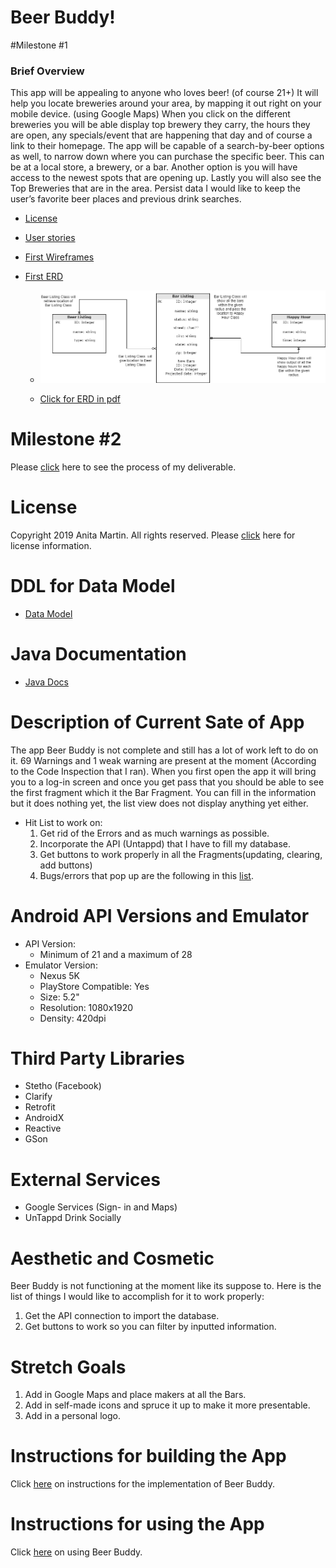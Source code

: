 # Beer Buddy!

#Milestone #1

### Brief Overview

This app will be appealing to anyone who loves beer! (of course 21+) It will help you locate
breweries around your area, by mapping it out right on your mobile device. (using Google Maps) 
When you click on the different breweries you will be able display top brewery they carry, 
the hours they are open, any specials/event that are happening that day and of course a link to their
homepage. The app will be capable of a search-by-beer options as well, to narrow down where you can
purchase the specific beer. This can be at a local store, a brewery, or a bar. Another option is 
you will have access to the newest spots that are opening up. Lastly you will also see the Top 
Breweries that are in the area. Persist data I would like to keep the user’s favorite beer places and 
previous drink searches.

* [License](docs/License.md)

* [User stories](docs/user-stories.md)

* [First Wireframes](docs/wireframes.md)

* [First ERD](docs/erd.md)

    *  ![ERD in png](docs/ERD-1.png)
    
    *  [Click for ERD in pdf](docs/ERD-1.pdf)
    
    
    
# Milestone #2

Please [click](docs/Milestone-Deliverable.md) here to see the process of my deliverable.

# License
Copyright 2019 Anita Martin. All rights reserved.
Please [click](docs/License.md) here for license information.

# DDL for Data Model

* [Data Model](docs/data-model.md)

# Java Documentation

* [Java Docs](docs/api/overview-summary.html)

# Description of Current Sate of App
The app Beer Buddy is not complete and still has a lot of work left to do on it. 69 Warnings
and 1 weak warning are present at the moment (According to the Code Inspection that I ran).
When you first open the app it will bring you to a log-in screen and once you get pass that
you should be able to see the first fragment which it the Bar Fragment. You can fill in the 
information but it does nothing yet, the list view does not display anything yet either.  
 
* Hit List to work on:
    1. Get rid of the Errors and as much warnings as possible.
    2. Incorporate the API (Untappd) that I have to fill my database.
    3. Get buttons to work properly in all the Fragments(updating, clearing, add buttons)
    4. Bugs/errors that pop up are the following in this [list](docs/List-of-Errors.md).
    
# Android API Versions and Emulator
  - API Version: 
    - Minimum of 21 and a maximum of 28
  - Emulator Version: 
    - Nexus 5K
    - PlayStore Compatible: Yes
    - Size: 5.2"
    - Resolution: 1080x1920
    - Density: 420dpi
    
# Third Party Libraries
- Stetho (Facebook)
- Clarify
- Retrofit
- AndroidX
- Reactive
- GSon

# External Services
- Google Services (Sign- in and Maps)
- UnTappd Drink Socially

# Aesthetic and Cosmetic
Beer Buddy is not functioning at the moment like its suppose to. 
Here is the list of things I would like to accomplish for it to work properly:
1. Get the API connection to import the database.
2. Get buttons to work so you can filter by inputted information.

# Stretch Goals
1. Add in Google Maps and place makers at all the Bars.
2. Add in self-made icons and spruce it up to make it more presentable.
3. Add in a personal logo.

# Instructions for building the App
Click [here](docs/BuildingTheApp.md) on instructions for the implementation of Beer Buddy.


# Instructions for using the App
Click [here](docs/InstructionsForBeerBuddy.md) on using Beer Buddy.


